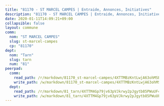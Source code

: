 ```yaml
---
title: "81170 - ST MARCEL CAMPES | Entraide, Annonces, Initiatives"
description: "81170 - ST MARCEL CAMPES | Entraide, Annonces, Initiatives"
date: 2020-01-11T14:09:21+09:00
collapsible: false
layout: commune
comm:
  nom: "ST MARCEL CAMPES"
  slug: st-marcel-campes
  cp: "81170"
dept:
  nom: "Tarn"
  slug: tarn
  num: "81"
peerpad:
  comm:
    read_path: /r/markdown/81170_st-marcel-campes/4XTTMBzKntLwjA63ohMSBbMAoWP5dbRwgrRtbCd3EniWfyZNj
    write_path: /w/markdown/81170_st-marcel-campes/4XTTMBzKntLwjA63ohMSBbMAoWP5dbRwgrRtbCd3EniWfyZNj-K3TgUtgr1ZmveVoSVHJMtorGMY6G3WVsQrFEfY1AhyZguSKaR3vBGr7Z5RYf1sQqKBMQ48ycd5Uxo6FQqamB1vXAPMHAufSwoc2dmu8nkdb315m9iHSVnTcvYBGg5tm5qanzkjXH
  dept:
    read_path: /r/markdown/81_tarn/4XTTM4Gp79jv63pVJkrwy2pJgytb85PWuUF46qZV3RNcf9bTY
    write_path: /w/markdown/81_tarn/4XTTM4Gp79jv63pVJkrwy2pJgytb85PWuUF46qZV3RNcf9bTY-K3TgUQULAfYZTaNEYQn663imu6tLJ5XUSYV3bG6y2QwZHe2hiw5KiHgnyL8wpzhjjRKSLQVjHCuMHvPTtVgD4tm7BFQTVwqLNiZgb8d93Riu34VNq5t6eFocUS5Ezct8i9MJtUHQ
---
```


